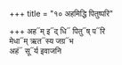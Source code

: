 +++
title = "१० अहमिद्धि पितुष्परि"

+++
अह᳓म् इ᳓द् धि᳓ पितु᳓ष् प᳓रि  
मेधा᳓म् ऋत᳓स्य जग्र᳓भ  
अहं᳓ सू᳓र्य इवाजनि